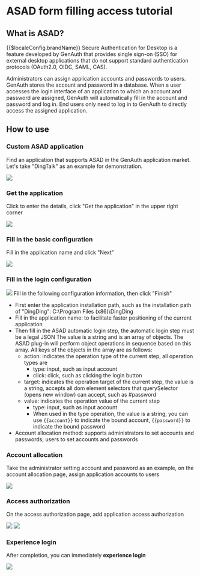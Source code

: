 # ASAD form filling access tutorial

<LastUpdated/>

## What is ASAD?

{{$localeConfig.brandName}} Secure Authentication for Desktop is a feature developed by GenAuth that provides single sign-on (SSO) for external desktop applications that do not support standard authentication protocols (OAuth2.0, OIDC, SAML, CAS). <br>

Administrators can assign application accounts and passwords to users. GenAuth stores the account and password in a database. When a user accesses the login interface of an application to which an account and password are assigned, GenAuth will automatically fill in the account and password and log in. End users only need to log in to GenAuth to directly access the assigned application.

## How to use

### Custom ASAD application

Find an application that supports ASAD in the GenAuth application market. Let's take "DingTalk" as an example for demonstration.

![](~@imagesZhCn/guides/asad/1.png)

### Get the application

Click to enter the details, click "Get the application" in the upper right corner

![](~@imagesZhCn/guides/asad/2.png)

### Fill in the basic configuration

Fill in the application name and click "Next"

![](~@imagesZhCn/guides/asad/3.png)

### Fill in the login configuration

![](~@imagesZhCn/guides/asad/4.png)
Fill in the following configuration information, then click "Finish"

<ul>
  <li>First enter the application installation path, such as the installation path of "DingDing": C:\Program Files (x86)\DingDing</li>
  <li>Fill in the application name: to facilitate faster positioning of the current application</li>
  <li>
      Then fill in the ASAD automatic login step, the automatic login step must be a legal JSON The value is a string and is an array of objects. The ASAD plug-in will perform object operations in sequence based on this array. All keys of the objects in the array are as follows: <br>
      <ul>
          <li>action: indicates the operation type of the current step, all operation types are <br>
              <ul>
                  <li>type: input, such as input account </li>
                  <li>click: click, such as clicking the login button </li>
              </ul>
          </li>
          <li>target: indicates the operation target of the current step, the value is a string, accepts all dom element selectors that querySelector (opens new window) can accept, such as #password </li>
          <li>value: indicates the operation value of the current step <br>
          <ul>
            <li>type: input, such as input account </li>
            <li>When used in the type operation, the value is a string, you can use <code><span v-pre>{{account}}</span></code> to indicate the bound account, <code><span v-pre>{{password}}</span></code> to indicate the bound password </li>
          </ul>
        </li>
      </ul>
  </li>
  <li>Account allocation method: supports administrators to set accounts and passwords; users to set accounts and passwords</li>
</ul>

### Account allocation

Take the administrator setting account and password as an example, on the account allocation page, assign application accounts to users

![](~@imagesZhCn/guides/asad/5.png)

### Access authorization

On the access authorization page, add application access authorization

![](~@imagesZhCn/guides/asad/6.png)
![](~@imagesZhCn/guides/asad/7.png)

### Experience login

After completion, you can immediately **experience login**

![](~@imagesZhCn/guides/asad/8.png)
